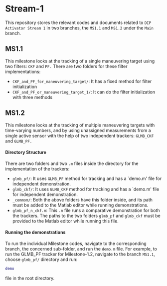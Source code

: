 # Stream-1
This repository stores the relevant codes and documents related to ``DIP Activator Stream 1`` in two branches, the `MS1.1` and `MS1.2` under the `Main` branch.
## MS1.1
This milestone looks at the tracking of a single maneuvering target using two filters: `CKF` and `PF.`
There are two folders for these filter implementations:
- `CKF_and_PF_for_maneuvering_target/`: It has a fixed method for filter initialization
- `CKF_and_PF_or_maneuvering_target_1/`: It can do the filter initialization with three methods 
## MS1.2
This milestone looks at the tracking of multiple maneuvering targets with time-varying numbers, and by using unassigned measurements from a single active sensor with the help of two independent trackers: `GLMB_CKF` and `GLMB_PF.`

#### Directory Structure
There are two folders and two `.m` files inside the directory for the implementation of the trackers:
- `glmb_pf/`: It uses `GLMB_PF` method for tracking and has a `demo.m' file for independent demonstration.
- `glmb_ckf/`: It uses `GLMB_CKF` method for tracking and has a `demo.m' file for independent demonstration. 
- `_commom/`: Both the above folders have this folder inside, and its path must be added to the Matlab editor while running demonstrations.
- `glmb_pf_n_ckf.m`: This `.m` file runs a comparative demonstration for both the trackers. The paths to the two folders `glmb_pf` and `glmb_ckf` must be provided to the Matlab editor while running this file.

#### Running the demonstrations
To run the individual Milestone codes, navigate to the corresponding branch, the concerned sub-folder,  and run the `demo.m` file. For example, to run the GLMB_PF tracker for Milestone-1.2, navigate to the branch `MS1.1`, choose `glmb_pf/` directory and run:
```matlab
demo
```
file in the root directory.
